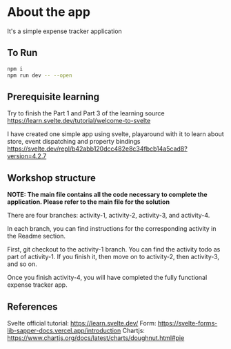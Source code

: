 # About the app
It's a simple expense tracker application

## To Run
```bash
npm i
npm run dev -- --open
```

## Prerequisite learning
Try to finish the Part 1 and Part 3 of the learning source https://learn.svelte.dev/tutorial/welcome-to-svelte

I have created one simple app using svelte, playaround with it to learn about store, event dispatching and property bindings
https://svelte.dev/repl/b42abb120dcc482e8c34fbcb14a5cad8?version=4.2.7

## Workshop structure
**NOTE: The main file contains all the code necessary to complete the application. Please refer to the main file for the solution**

There are four branches: activity-1, activity-2, activity-3, and activity-4.

In each branch, you can find instructions for the corresponding activity in the Readme section.

First, git checkout to the activity-1 branch. You can find the activity todo as part of activity-1. If you finish it, then move on to activity-2, then activity-3, and so on.

Once you finish activity-4, you will have completed the fully functional expense tracker app.

## References
Svelte official tutorial: https://learn.svelte.dev/
Form: https://svelte-forms-lib-sapper-docs.vercel.app/introduction
Chartjs: https://www.chartjs.org/docs/latest/charts/doughnut.html#pie
